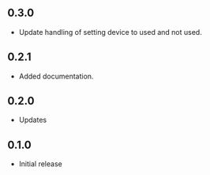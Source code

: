 ## 0.3.0

- Update handling of setting device to used and not used.

## 0.2.1

- Added documentation.

## 0.2.0

- Updates

## 0.1.0

- Initial release
